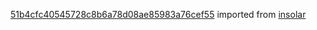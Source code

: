 [51b4cfc40545728c8b6a78d08ae85983a76cef55](https://github.com/insolar/insolar/commit/51b4cfc40545728c8b6a78d08ae85983a76cef55) imported from [insolar](https://github.com/insolar/insolar)
